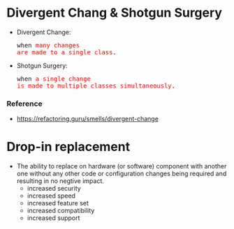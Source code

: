 # Divergent Chang & Shotgun Surgery
- Divergent Change: <pre>when <span style="color:red;">many changes are made to a single class</span>.</pre>
- Shotgun Surgery: <pre>when <span style="color:red;">a single change is made to multiple classes simultaneously</span>.</pre>

### Reference
- https://refactoring.guru/smells/divergent-change


# Drop-in replacement
- The ability to replace on hardware (or software) component with another one without any other code or configuration changes being required and resulting in no negtive impact.
	- increased security
	- increased speed
	- increased feature set
	- increased compatibility
	- increased support
